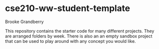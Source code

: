 # cse210-ww-student-template
Brooke Grandberry

This repository contains the starter code for many different projects. They are arranged folders by week. There is also an an empty sandbox project that can be used to play around with any concept you would like.

